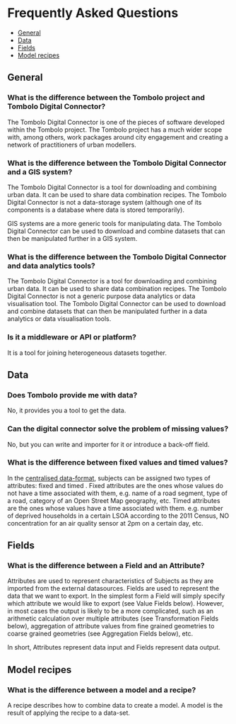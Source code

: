 # Frequently Asked Questions

* [General](#general)
* [Data](#data)
* [Fields](#fields)
* [Model recipes](#model-recipes)

## General

### What is the difference between the Tombolo project and Tombolo Digital Connector?
The Tombolo Digital Connector is one of the pieces of software developed within the Tombolo project. The Tombolo project has a much wider scope with, among others, work packages around city engagement and creating a network of practitioners of urban modellers.

### What is the difference between the Tombolo Digital Connector and a GIS system?
The Tombolo Digital Connector is a tool for downloading and combining urban data. It can be used to share data combination recipes. The Tombolo Digital Connector is not a data-storage system (although one of its components is a database where data is stored temporarily).

GIS systems are a more generic tools for manipulating data. The Tombolo Digital Connector can be used to download and combine datasets that can then be manipulated further in a GIS system.

### What is the difference between the Tombolo Digital Connector and data analytics tools?
The Tombolo Digital Connector is a tool for downloading and combining urban data. It can be used to share data combination recipes. The Tombolo Digital Connector is not a generic purpose data analytics or data visualisation tool. The Tombolo Digital Connector can be used to download and combine datasets that can then be manipulated further in a data analytics or data visualisation tools.

### Is it a middleware or API or platform?
It is a tool for joining heterogeneous datasets together.

## Data

### Does Tombolo provide me with data?
No, it provides you a tool to get the data.

### Can the digital connector solve the problem of missing values?
No, but you can write and importer for it or introduce a back-off field.

### What is the difference between fixed values and timed values?
In the [centralised data-format](Local-Datastore.md), subjects can be assigned two types of attributes: fixed and timed
. Fixed attributes are the ones whose values do not have a time associated with them, e.g. name of a road segment, type of a road, category of an Open Street Map geography, etc. Timed attributes are the ones whose values have a time associated with them. e.g. number of deprived households in a certain LSOA according to the 2011 Census, NO concentration for an air quality sensor at 2pm on a certain day, etc.

## Fields

### What is the difference between a Field and an Attribute?

Attributes are used to represent characteristics of Subjects as they are imported from the external datasources. Fields are used to represent the data that we want to export. In the simplest form a Field will simply specify which attribute we would like to export (see Value Fields below). However, in most cases the output is likely to be a more complicated, such as an arithmetic calculation over multiple attributes (see Transformation Fields below), aggregation of attribute values from fine grained geometries to coarse grained geometries (see Aggregation Fields below), etc.

In short, Attributes represent data input and Fields represent data output.

## Model recipes

### What is the difference between a model and a recipe?

A recipe describes how to combine data to create a model. A model is the result of applying the recipe to a data-set.